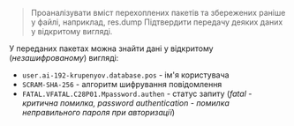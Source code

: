 > Проаналізувати вміст перехоплених пакетів та збережених раніше у файлі,
> наприклад, res.dump
> Підтвердити передачу деяких даних у відкритому вигляді.

У переданих пакетах можна знайти дані у відкритому (*незашифрованому*) вигляді:
- `user.ai-192-krupenyov.database.pos` - ім'я користувача
- `SCRAM-SHA-256` - алгоритм шифрування повідомлення
- `FATAL.VFATAL.C28P01.Mpassword.authen` - статус запиту (*fatal - критична помилка, password authentication - помилка неправильного пароля при авторизації*)